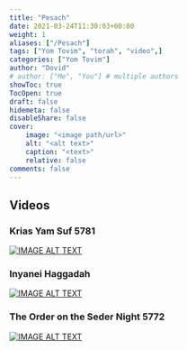 ```yaml
---
title: "Pesach"
date: 2021-03-24T11:30:03+00:00
weight: 1
aliases: ["/Pesach"]
tags: ["Yom Tovim", "torah", "video",]
categories: ["Yom Tovim"]
author: "Dovid"
# author: ["Me", "You"] # multiple authors
showToc: true
TocOpen: true
draft: false
hidemeta: false
disableShare: false
cover:
    image: "<image path/url>"
    alt: "<alt text>"
    caption: "<text>"
    relative: false
comments: false
---
```

 ## Videos
 ### Krias Yam Suf 5781
 [![IMAGE ALT TEXT](http://img.youtube.com/vi/15DIBr6bR0w/0.jpg)](http://www.youtube.com/watch?v=15DIBr6bR0w "Video Title")
 ### Inyanei Haggadah
 [![IMAGE ALT TEXT](http://img.youtube.com/vi/XgOlNCiv27A/0.jpg)](http://www.youtube.com/watch?v=XgOlNCiv27A "Video Title")
 ### The Order on the Seder Night 5772
 [![IMAGE ALT TEXT](http://img.youtube.com/vi/QXTcJc8KlMU/0.jpg)](http://www.youtube.com/watch?v=QXTcJc8KlMU "Video Title")
